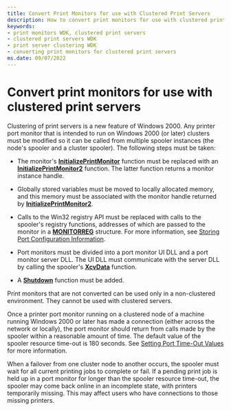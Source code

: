 ```yaml
---
title: Convert Print Monitors for use with Clustered Print Servers
description: How to convert print monitors for use with clustered print servers.
keywords:
- print monitors WDK, clustered print servers
- clustered print servers WDK
- print server clustering WDK
- converting print monitors for clustered print servers
ms.date: 09/07/2022
---
```


# Convert print monitors for use with clustered print servers

Clustering of print servers is a new feature of Windows 2000. Any printer port monitor that is intended to run on Windows 2000 (or later) clusters must be modified so it can be called from multiple spooler instances (the node's spooler and a cluster spooler). The following steps must be taken:

- The monitor's [**InitializePrintMonitor**](/windows-hardware/drivers/ddi/winsplp/nf-winsplp-initializeprintmonitor) function must be replaced with an [**InitializePrintMonitor2**](/windows-hardware/drivers/ddi/winsplp/nf-winsplp-initializeprintmonitor2) function. The latter function returns a monitor instance handle.

- Globally stored variables must be moved to locally allocated memory, and this memory must be associated with the monitor handle returned by [**InitializePrintMonitor2**](/windows-hardware/drivers/ddi/winsplp/nf-winsplp-initializeprintmonitor2).

- Calls to the Win32 registry API must be replaced with calls to the spooler's registry functions, addresses of which are passed to the monitor in a [**MONITORREG**](/windows-hardware/drivers/ddi/winsplp/ns-winsplp-_monitorreg) structure. For more information, see [Storing Port Configuration Information](storing-port-configuration-information.md).

- Port monitors must be divided into a port monitor UI DLL and a port monitor server DLL. The UI DLL must communicate with the server DLL by calling the spooler's [**XcvData**](/previous-versions/ff564255(v=vs.85)) function.

- A [**Shutdown**](/previous-versions/ff562646(v=vs.85)) function must be added.

Print monitors that are not converted can be used only in a non-clustered environment. They cannot be used with clustered servers.

Once a printer port monitor running on a clustered node of a machine running Windows 2000 or later has made a connection (either across the network or locally), the port monitor should return from calls made by the spooler within a reasonable amount of time. The default value of the spooler resource time-out is 180 seconds. See [Setting Port Time-Out Values](setting-port-time-out-values.md) for more information.

When a failover from one cluster node to another occurs, the spooler must wait for all current printing jobs to complete or fail. If a pending print job is held up in a port monitor for longer than the spooler resource time-out, the spooler may come back online in an incomplete state, with printers temporarily missing. This may affect users who have connections to those missing printers.
